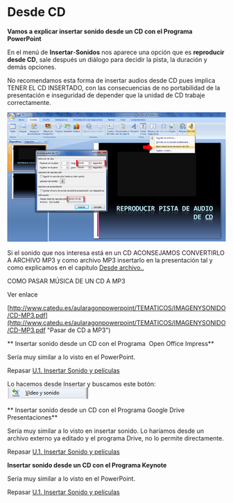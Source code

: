 # Desde CD

**Vamos a explicar insertar sonido desde un CD con el Programa PowerPoint**

En el menú de **Insertar**-**Sonidos** nos aparece una opción que es **reproducir desde CD**, sale después un diálogo para decidir la pista, la duración y demás opciones.

No recomendamos esta forma de insertar audios desde CD pues implica TENER EL CD INSERTADO, con las consecuencias de no portabilidad de la presentación e inseguridad de depender que la unidad de CD trabaje correctamente.


![insertar audio de CD](img/insertar-audio-de-CD.png "Insertar audio de CD")






Si el sonido que nos interesa está en un CD ACONSEJAMOS CONVERTIRLO A ARCHIVO MP3 y como archivo MP3 insertarlo en la presentación tal y como explicamos en el capítulo [Desde archivo..](desde_archivo.html)

COMO PASAR MÚSICA DE UN CD A MP3

Ver enlace

[http://www.catedu.es/aularagonpowerpoint/TEMATICOS/IMAGENYSONIDO/CD-MP3.pdf](http://www.catedu.es/aularagonpowerpoint/TEMATICOS/IMAGENYSONIDO/CD-MP3.pdf "Pasar de CD a MP3")

** Insertar sonido desde un CD con el Programa  Open Office Impress**

Sería muy similar a lo visto en el PowerPoint.

Repasar [U.1. Insertar Sonido y películas](u1_insertar_sonido_y_pelculas.html)


Lo hacemos desde Insertar y buscamos este botón: ![](img/botoninsertarsonidovideoOpe.png)


** Insertar sonido desde un CD con el Programa Google Drive Presentaciones**

Sería muy similar a lo visto en insertar sonido. Lo haríamos desde un archivo externo ya editado y el programa Drive, no lo permite directamente.

Repasar [U.1. Insertar Sonido y películas](u1_insertar_sonido_y_pelculas.html)

**Insertar sonido desde un CD con el Programa Keynote**

Sería muy similar a lo visto en el PowerPoint.

Repasar [U.1. Insertar Sonido y películas](u1_insertar_sonido_y_pelculas.html)

